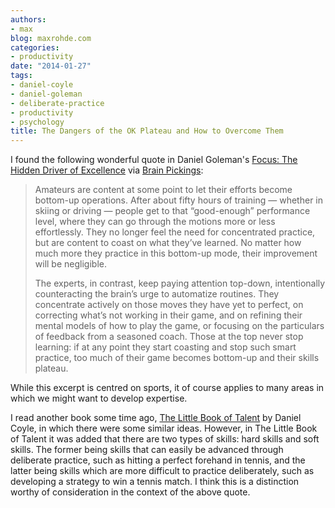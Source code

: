 ```yaml
---
authors:
- max
blog: maxrohde.com
categories:
- productivity
date: "2014-01-27"
tags:
- daniel-coyle
- daniel-goleman
- deliberate-practice
- productivity
- psychology
title: The Dangers of the OK Plateau and How to Overcome Them
---
```


I found the following wonderful quote in Daniel Goleman's [Focus: The Hidden Driver of Excellence](http://www.amazon.com/Focus-The-Hidden-Driver-Excellence/dp/0062114867) via [Brain Pickings](http://www.brainpickings.org/index.php/2014/01/22/daniel-goleman-focus-10000-hours-myth):

> Amateurs are content at some point to let their efforts become bottom-up operations. After about fifty hours of training — whether in skiing or driving — people get to that “good-enough” performance level, where they can go through the motions more or less effortlessly. They no longer feel the need for concentrated practice, but are content to coast on what they’ve learned. No matter how much more they practice in this bottom-up mode, their improvement will be negligible.
>
> The experts, in contrast, keep paying attention top-down, intentionally counteracting the brain’s urge to automatize routines. They concentrate actively on those moves they have yet to perfect, on correcting what’s not working in their game, and on refining their mental models of how to play the game, or focusing on the particulars of feedback from a seasoned coach. Those at the top never stop learning: if at any point they start coasting and stop such smart practice, too much of their game becomes bottom-up and their skills plateau.

While this excerpt is centred on sports, it of course applies to many areas in which we might want to develop expertise.

I read another book some time ago, [The Little Book of Talent](http://www.amazon.com/The-Little-Book-Talent-Improving/dp/034553025X) by Daniel Coyle, in which there were some similar ideas. However, in The Little Book of Talent it was added that there are two types of skills: hard skills and soft skills. The former being skills that can easily be advanced through deliberate practice, such as hitting a perfect forehand in tennis, and the latter being skills which are more difficult to practice deliberately, such as developing a strategy to win a tennis match. I think this is a distinction worthy of consideration in the context of the above quote.
